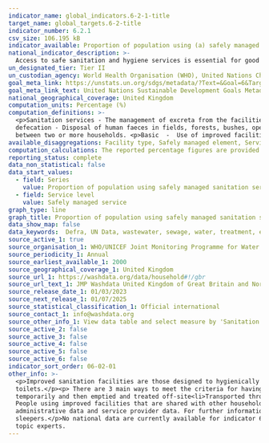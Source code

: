 ```yaml
---
indicator_name: global_indicators.6-2-1-title
target_name: global_targets.6-2-title
indicator_number: 6.2.1
csv_size: 106.195 kB
indicator_available: Proportion of population using (a) safely managed sanitation services
national_indicator_description: >-
  Access to safe sanitation and hygiene services is essential for good health, welfare and productivity and is widely recognized as a human right. The SDG target 6.2 relating to sanitation and hygiene aims to achieve this right through universal access to safely managed services.
un_designated_tier: Tier II
un_custodian_agency: World Health Organisation (WHO), United Nations Children's Fund (UNICEF)
goal_meta_link: https://unstats.un.org/sdgs/metadata/?Text=&Goal=6&Target=6.2
goal_meta_link_text: United Nations Sustainable Development Goals Metadata (PDF 271 KB)
national_geographical_coverage: United Kingdom 
computation_units: Percentage (%)
computation_definitions: >-
  <p>Sanitation services - The management of excreta from the facilities used by individuals, through emptying and transport of excreta for treatment and eventual discharge or reuse.​​​​​​<p> The data follows the Joint Monitoring Program's (JMP) five stage sanitation ladder - <p> Open
  defecation - Disposal of human faeces in fields, forests, bushes, open bodies of water, beaches and other open spaces or with solid waste. <p>Unimproved - Use of pit latrines without a slab or platform, hanging latrines or bucket latrines.<p>Limited -  Use of improved facilities shared
  between two or more households. <p>Basic  -  Use of improved facilities which are not shared with other households.<p>Safely managed - Use of improved facilities that are not shared with other households and where excreta are safely disposed of in situ or removed and treated offsite.</p>
available_disaggregations: Facility type, Safely managed element, Service level, Urban or rural residence.
computation_calculations: The reported percentage figures are provided in the source data already in calculated format.
reporting_status: complete
data_non_statistical: false
data_start_values:
  - field: Series
    value: Proportion of population using safely managed sanitation services (%)
  - field: Service level
    value: Safely managed service
graph_type: line
graph_title: Proportion of population using safely managed sanitation services (%)
data_show_map: false
data_keywords:  Defra, UN Data, wastewater, sewage, water, treatment, environment
source_active_1: true
source_organisation_1: WHO/UNICEF Joint Monitoring Programme for Water Supply, Sanitation and Hygiene (JMP)
source_periodicity_1: Annual
source_earliest_available_1: 2000
source_geographical_coverage_1: United Kingdom 
source_url_1: https://washdata.org/data/household#!/gbr
source_url_text_1: JMP Washdata United Kingdom of Great Britain and Northern Ireland
source_release_date_1: 01/03/2023
source_next_release_1: 01/07/2025
source_statistical_classification_1: Official international
source_contact_1: info@washdata.org
source_other_info_1: View data table and select measure by 'Sanitation' and see 'anaylse by service level', 'analyse by facility type' and 'analyse by safely managed criteria' for data.
source_active_2: false
source_active_3: false
source_active_4: false
source_active_5: false
source_active_6: false
indicator_sort_order: 06-02-01
other_info: >-
  <p>Improved sanitation facilities are those designed to hygienically separate excreta from human contact and include - flush/pour flush toilets connected to piped sewer systems, septic tanks or pit latrines, pit latrines with slabs (including ventilated pit latrines), and composting
  toilets.</p><p> There are 3 main ways to meet the criteria for having a safely managed sanitation service. People should use improved sanitation facilities which are not shared with other households, and the excreta produced should either be - <li>Treated and disposed in situ<li>Stored
  temporarily and then emptied and treated off-site<li>Transported through a sewer with wastewater and then treated off-site</li><p><p>If excreta from improved sanitation facilities are not safely managed, then people using those facilities are classed as having a basic sanitation service.
  People using improved facilities that are shared with other households are classified as having a basic sanitation service.<p>The data figures are estimated by JMP, drawing from a range of different data sources. Such as, representative household surveys, population and housing censuses,
  administrative data and service provider data. For further information on JMP data collection and methods for this indicator, please see <a href="https://washdata.org/monitoring/methods/data-sources">JMP monitoring</a>. At present, UK data does not account for homeless rough
  sleepers.</p>No national data are currently available for indicator 6.2.1 (b) 'Proportion of population with handwashing facilities with soap and water available at home'.</p> Data follows the UN specification for this indicator. This indicator has been identified in collaboration with
  topic experts.
---
```

